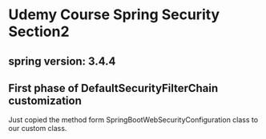 # Udemy Course Spring Security Section2
## spring version: 3.4.4

## First phase of DefaultSecurityFilterChain customization 
Just copied the method form SpringBootWebSecurityConfiguration class to our custom class.
